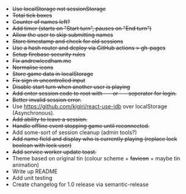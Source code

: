 - ~~Use localStorage not sessionStorage~~
- ~~Total tick boxes~~
- ~~Counter of names left?~~
- ~~Add timer (starts on "Start turn", pauses on "End turn")~~
- ~~Allow the user to skip submitting names~~
- ~~Store timestamp and check for old sessions~~
- ~~Use a hash router and deploy via GitHub actions > gh-pages~~
- ~~Setup firebase security rules~~
- ~~Fix andrewleedham.me~~
- ~~Normalise icons~~
- ~~Store game data in localStorage~~
- ~~Fix sign in uncontrolled input~~
- ~~Disable start turn when another user is playing~~
- ~~Add enter session code to root with --- or --- seperator for login.~~
- ~~Better invalid session error.~~
- Use https://github.com/kigiri/react-use-idb over localStorage (Asynchronous).
- ~~Add ability to leave a session.~~
- ~~Handle offline event stopping game until reconnected.~~
- Add some-sort of session cleanup (admin tools?)
- ~~Add name field and display who is currently playing (replace lock boolean with lock user)~~
- ~~Add service worker update toast.~~
- Theme based on original tin (colour scheme + ~~favicon~~ + maybe tin animation)
- Write up README
- Add unit testing
- Create changelog for 1.0 release via semantic-release
